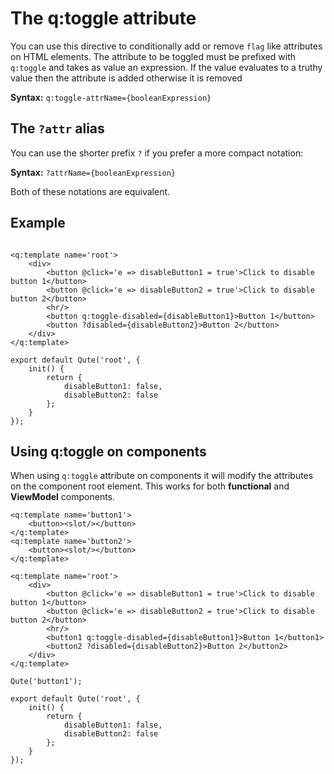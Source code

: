 # The q:toggle attribute

You can use this directive to conditionally add or remove `flag` like attributes on HTML elements. The attribute to be toggled must be prefixed with `q:toggle` and takes as value an expression. If the value evaluates to a truthy value then the attribute is added otherwise it is removed

**Syntax:** `q:toggle-attrName={booleanExpression}`

## The `?attr` alias

You can use the shorter prefix `?` if you prefer a more compact notation:

**Syntax:** `?attrName={booleanExpression}`

Both of these notations are equivalent.

## Example

```jsq

<q:template name='root'>
	<div>
		<button @click='e => disableButton1 = true'>Click to disable button 1</button>
		<button @click='e => disableButton2 = true'>Click to disable button 2</button>
		<hr/>
		<button q:toggle-disabled={disableButton1}>Button 1</button>
		<button ?disabled={disableButton2}>Button 2</button>
	</div>
</q:template>

export default Qute('root', {
	init() {
		return {
			disableButton1: false,
			disableButton2: false
		};
	}
});
```

## Using q:toggle on components

When using `q:toggle` attribute on components it will modify the attributes on the component root element. This works for both **functional** and **ViewModel** components.

```jsq
<q:template name='button1'>
	<button><slot/></button>
</q:template>
<q:template name='button2'>
	<button><slot/></button>
</q:template>

<q:template name='root'>
	<div>
		<button @click='e => disableButton1 = true'>Click to disable button 1</button>
		<button @click='e => disableButton2 = true'>Click to disable button 2</button>
		<hr/>
		<button1 q:toggle-disabled={disableButton1}>Button 1</button1>
		<button2 ?disabled={disableButton2}>Button 2</button2>
	</div>
</q:template>

Qute('button1');

export default Qute('root', {
	init() {
		return {
			disableButton1: false,
			disableButton2: false
		};
	}
});
```
